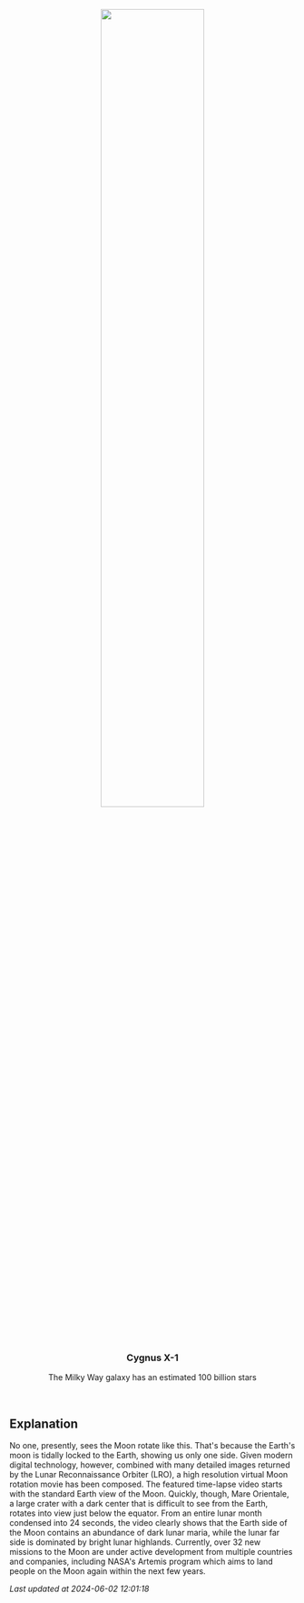 <p align='center'>
    <a href='https://www.youtube.com/embed/sNUNB6CMnE8?rel=0'><img src='https://images.unsplash.com/photo-1610296669228-602fa827fc1f' width='60%' /></a>
    <h3 align="center">Cygnus X-1</h3>
    <p align="center">The Milky Way galaxy has an estimated 100 billion stars</p>
</p>
<br/>

Explanation
--
No one, presently, sees the Moon rotate like this. That's because the Earth's moon is tidally locked to the Earth, showing us only one side.  Given modern digital technology, however, combined with many detailed images returned by the Lunar Reconnaissance Orbiter (LRO), a high resolution virtual Moon rotation movie has been composed. The featured time-lapse video starts with the standard Earth view of the Moon. Quickly, though, Mare Orientale, a large crater with a dark center that is difficult to see from the Earth, rotates into view just below the equator.  From an entire lunar month condensed into 24 seconds, the video clearly shows that the Earth side of the Moon contains an abundance of dark lunar maria, while the lunar far side is dominated by bright lunar highlands. Currently, over 32 new missions to the Moon are under active development from multiple countries and companies, including NASA's Artemis program which aims to land people on the Moon again within the next few years.


*Last updated at 2024-06-02 12:01:18*
